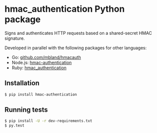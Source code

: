 # hmac_authentication Python package

Signs and authenticates HTTP requests based on a shared-secret HMAC signature.

Developed in parallel with the following packages for other languages:
- Go: [github.com/mbland/hmacauth](https://github.com/mbland/hmacauth/)
- Node.js: [hmac-authentication](https://github.com/mbland/hmac-authentication-npm)
- Ruby: [hmac_authentication](https://github.com/mbland/hmac_authentication_gem)

## Installation

```sh
$ pip install hmac-authentication
```

## Running tests

```sh
$ pip install -U -r dev-requirements.txt
$ py.test
```
